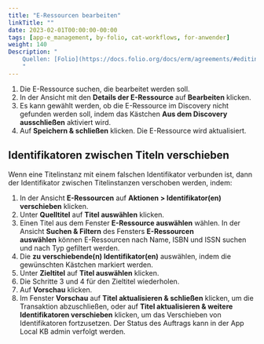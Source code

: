 ```yaml
---
title: "E-Ressourcen bearbeiten"
linkTitle: ""
date: 2023-02-01T00:00:00-00:00
tags: [app-e_management, by-folio, cat-workflows, for-anwender]
weight: 140
Description: "
    Quellen: [Folio](https://docs.folio.org/docs/erm/agreements/#editing-e-resources) <!-- & [GBV](https://info.gebev.de/display/FOLIOGBVEXTERN/Folio:+E-Ressourcen+bearbeiten) -->
    "
---
```


1.  Die E-Ressource suchen, die bearbeitet werden soll.
2.  In der Ansicht mit den **Details der E-Ressource** auf **Bearbeiten** klicken.
3.  Es kann gewählt werden, ob die E-Ressource im Discovery nicht gefunden werden soll, indem das Kästchen **Aus dem Discovery ausschließen** aktiviert wird.
4.  Auf **Speichern & schließen** klicken. Die E-Ressource wird aktualisiert.

## Identifikatoren zwischen Titeln verschieben

Wenn eine Titelinstanz mit einem falschen Identifikator verbunden ist, dann der Identifikator zwischen Titelinstanzen verschoben werden, indem:

1.  In der Ansicht **E-Ressourcen** auf **Aktionen > Identifikator(en) verschieben** klicken.
2.  Unter **Quelltitel** auf **Titel auswählen** klicken.
3.  Einen Titel aus dem Fenster **E-Ressource auswählen** wählen. In der Ansicht **Suchen & Filtern** des Fensters **E-Ressourcen auswählen** können E-Ressourcen nach Name, ISBN und ISSN suchen und nach Typ gefiltert werden.
4.  Die **zu verschiebende(n) Identifikator(en)** auswählen, indem die gewünschten Kästchen markiert werden.
5.  Unter **Zieltitel** auf **Titel auswählen** klicken.
6.  Die Schritte 3 und 4 für den Zieltitel wiederholen.
7.  Auf **Vorschau** klicken.
8.  Im Fenster **Vorschau** auf **Titel aktualisieren & schließen** klicken, um die Transaktion abzuschließen, oder auf **Titel aktualisieren & weitere Identifikatoren verschieben** klicken, um das Verschieben von Identifikatoren fortzusetzen. Der Status des Auftrags kann in der App Local KB admin verfolgt werden.
